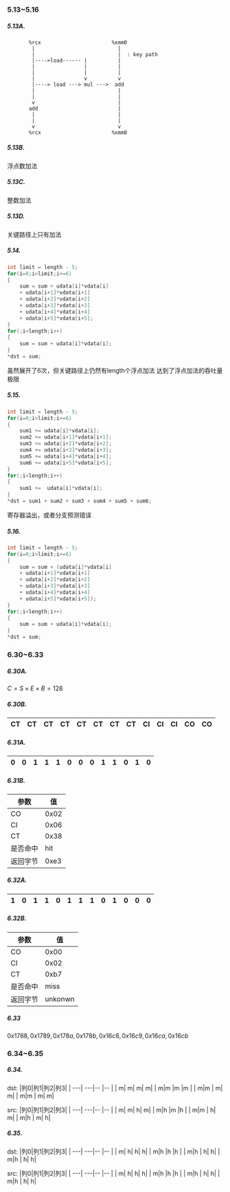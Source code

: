 ### 5.13~5.16
##### 5.13A.
```                 
       %rcx                       %xmm0       
        |                           |
        |                           |  : key path
        |---->load------ |          |
        |                |          |
        |                |          |
        |                v          v
        |----> load ---> mul --->  add 
        |                           |
        |                           |
        v                           |
       add                          |
        |                           |
        |                           |
        v                           v
       %rcx                       %xmm0
```
##### 5.13B.

浮点数加法

##### 5.13C.

整数加法

##### 5.13D.

关键路径上只有加法

##### 5.14.

```C++
int limit = length - 5;
for(i=0;i<limit;i+=6)
{
    sum = sum + udata[i]*vdata[i] 
    + udata[i+1]*vdata[i+1] 
    + udata[i+2]*vdata[i+2] 
    + udata[i+3]*vdata[i+3] 
    + udata[i+4]*vdata[i+4] 
    + udata[i+5]*vdata[i+5];
}
for(;i<length;i++)
{
    sum = sum + udata[i]*vdata[i];
}
*dst = sum;
```

虽然展开了6次，但关键路径上仍然有length个浮点加法
达到了浮点加法的吞吐量极限

##### 5.15.

```C++
int limit = length - 5;
for(i=0;i<limit;i+=6)
{
    sum1 += udata[i]*vdata[i];
    sum2 += udata[i+1]*vdata[i+1];
    sum3 += udata[i+2]*vdata[i+2];
    sum4 += udata[i+3]*vdata[i+3];
    sum5 += udata[i+4]*vdata[i+4];
    sum6 += udata[i+5]*vdata[i+5];
}
for(;i<length;i++)
{
    sum1 +=  udata[i]*vdata[i];
}
*dst = sum1 + sum2 + sum3 + sum4 + sum5 + sum6;
```

寄存器溢出，或者分支预测错误

##### 5.16.

```C++
int limit = length - 5;
for(i=0;i<limit;i+=6)
{
    sum = sum + (udata[i]*vdata[i] 
    + udata[i+1]*vdata[i+1] 
    + udata[i+2]*vdata[i+2] 
    + udata[i+3]*vdata[i+3] 
    + udata[i+4]*vdata[i+4] 
    + udata[i+5]*vdata[i+5]);
}
for(;i<length;i++)
{
    sum = sum + udata[i]*vdata[i];
}
*dst = sum;
```

### 6.30~6.33
##### 6.30A.

$C = S \times E\times B=128$

##### 6.30B.

| CT | CT | CT | CT|CT| CT| CT| CT| CI| CI|CI| CO|CO|
| --- | --- | --- |---|---|---|---|---|---|---|---|---|---|

##### 6.31A. 

| 0 | 0 | 1 | 1|1| 0| 0| 0| 1| 1|0| 1|0|
| --- | --- | --- |---|---|---|---|---|---|---|---|---|---|

##### 6.31B.

|参数|值|
| --- | --- |
|CO| 0x02|
|CI| 0x06|
|CT| 0x38|
|是否命中|hit|
|返回字节|0xe3|

##### 6.32A.

| 1 | 0 | 1 | 1|0| 1| 1| 1| 0| 1|0| 0|0|
| --- | --- | --- |---|---|---|---|---|---|---|---|---|---|

##### 6.32B.

|参数|值|
| --- | --- |
|CO| 0x00|
|CI| 0x02|
|CT| 0xb7|
|是否命中|miss|
|返回字节|unkonwn|

##### 6.33

$0x1788,0x1789,0x178a,0x178b,0x16c8,0x16c9,0x16ca,0x16cb$

### 6.34~6.35
##### 6.34.

dst:
|列0|列1|列2|列3|
| ---| ---|-- |-- |
| m| m| m|  m|
| m|m |m |m |
| m|m | m| m|
| m|m | m| m|

src:
|列0|列1|列2|列3|
| ---| ---|-- |-- |
| m| m| h|  m|
| m|h |m |h |
| m|m | h| m|
| m|h | m| h|

##### 6.35.

dst:
|列0|列1|列2|列3|
| ---| ---|-- |-- |
| m| h| h|  h|
| m|h |h |h |
| m|h | h| h|
| m|h | h| h|

src:
|列0|列1|列2|列3|
| ---| ---|-- |-- |
| m| h| h|  h|
| m|h |h |h |
| m|h | h| h|
| m|h | h| h|

